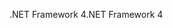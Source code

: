 <span data-ttu-id="a61eb-101">.NET Framework 4</span><span class="sxs-lookup"><span data-stu-id="a61eb-101">.NET Framework 4</span></span>